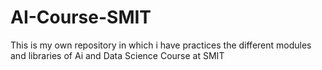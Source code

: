 # AI-Course-SMIT

This is my own repository in which i have practices the different modules and libraries of Ai and Data Science Course at SMIT 